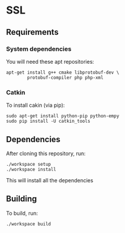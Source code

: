 # SSL

## Requirements

### System dependencies

You will need these apt repositories:

    apt-get install g++ cmake libprotobuf-dev \
            protobuf-compiler php php-xml

### Catkin

To install cakin (via pip):

    sudo apt-get install python-pip python-empy
    sudo pip install -U catkin_tools

## Dependencies

After cloning this repository, run:

    ./workspace setup
    ./workspace install

This will install all the dependencies

## Building

To build, run:

    ./workspace build
